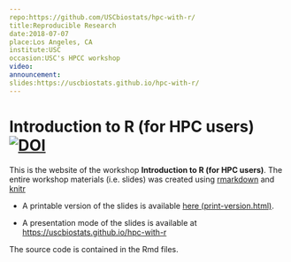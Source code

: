 ```yaml
---
repo:https://github.com/USCbiostats/hpc-with-r/
title:Reproducible Research
date:2018-07-07
place:Los Angeles, CA
institute:USC
occasion:USC's HPCC workshop
video:
announcement:
slides:https://uscbiostats.github.io/hpc-with-r/
---
```


# Introduction to R (for HPC users) [![DOI](https://zenodo.org/badge/142945922.svg)](https://zenodo.org/badge/latestdoi/142945922)

This is the website of the workshop **Introduction to R (for HPC users)**. The
entire workshop materials (i.e. slides) was created using
[rmarkdown](https://cran.r-project.org/package=rmarkdown) and 
[knitr](https://cran.r-project.org/package=knitr)

*   A printable version of the slides is available [here (print-version.html)](https://cdn.rawgit.com/USCbiostats/hpc-with-r/326cc5dc/print-version.html).

*   A presentation mode of the slides is available at https://uscbiostats.github.io/hpc-with-r

The source code is contained in the Rmd files.
